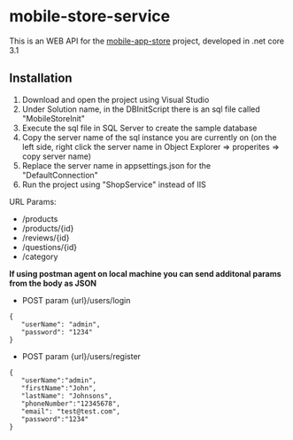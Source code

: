 # mobile-store-service

This is an WEB API for the [mobile-app-store](https://github.com/raPetar/mobile-store-service) project, developed in .net core 3.1

## Installation
1. Download and open the project using Visual Studio
2. Under Solution name, in the DBInitScript there is an sql file called "MobileStoreInit"
3. Execute the sql file in SQL Server to create the sample database
4. Copy the server name of the sql instance you are currently on (on the left side, right click the server name in Object Explorer => properites => copy server name)
5. Replace the server name in appsettings.json for the "DefaultConnection"
6. Run the project using "ShopService" instead of IIS


URL Params: 
* /products
* /products/{id}
* /reviews/{id}
* /questions/{id}
* /category

**If using postman agent on local machine you can send additonal params from the body as JSON**
* POST param {url}/users/login 
   
 ```  
 {
    "userName": "admin",
    "password": "1234"
 }
 ```
 * POST param {url}/users/register
 ```
 {
    "userName":"admin",
    "firstName":"John",
    "lastName": "Johnsons",    
    "phoneNumber":"12345678",
    "email": "test@test.com",
    "password":"1234"
}
 ```
